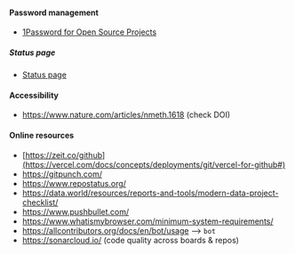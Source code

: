 #### Password management
* [1Password for Open Source Projects](https://github.com/1Password/1password-teams-open-source)
##### Status page
* [Status page](https://www.atlassian.com/software/statuspage)
#### Accessibility
* https://www.nature.com/articles/nmeth.1618 (check DOI)
#### Online resources
* [https://zeit.co/github](https://vercel.com/docs/concepts/deployments/git/vercel-for-github#)
* https://gitpunch.com/
* https://www.repostatus.org/
* https://data.world/resources/reports-and-tools/modern-data-project-checklist/
* https://www.pushbullet.com/
* https://www.whatismybrowser.com/minimum-system-requirements/
* https://allcontributors.org/docs/en/bot/usage  --> `bot`
* https://sonarcloud.io/ (code quality across boards & repos)
